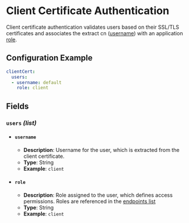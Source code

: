 # Client Certificate Authentication <Badge type="tip" text="All Agents" /> <Badge type="warning" text="Since 5.0" />

Client certificate authentication validates users based on their SSL/TLS certificates and associates
the extract cn ([username](#username)) with an application [role](#role).

## Configuration Example

```yaml
clientCert:
  users:
  - username: default
    role: client
```

## Fields

### `users` _(list)_

* #### `username` <Badge type="warning" text="Since 5.0" />
  * **Description**: Username for the user, which is extracted from the client certificate.
  * **Type**: String
  * **Example**: `client`

* #### `role` <Badge type="warning" text="Since 5.0" />
  * **Description**: Role assigned to the user, which defines access permissions.
    Roles are referenced in the [endpoints list](../security#endpoints-list)
  * **Type**: String
  * **Example**: `client`
